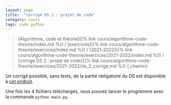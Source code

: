 ```yaml
---
layout: page
title:  "corrigé DS 2 : projet de code"
category: cours
tags: code python
---
```


> [Algorithme, code et théorie]({% link cours/algorithme-code-theorie/index.md %}) / [exercices]({% link cours/algorithme-code-theorie/exercices/index.md %}) / [2021-2022]({% link cours/algorithme-code-theorie/exercices/2021-2022/index.md %}) / [corrige DS 2 : projet de code]({% link cours/algorithme-code-theorie/exercices/2021-2022/ds_2_corrige.md %})
{.chemin}


Un corrigé possible, sans tests, de la partie obligatoire du DS est disponible à [cet endroit](https://github.com/FrancoisBrucker/cours_informatique/tree/master/docs/cours/algorithme-code-theorie/exercices/2021-2022/ds_2_code).

Une fois les 4 fichiers téléchargés, vous pouvez lancer le programme avec la commande `python main.py`.
